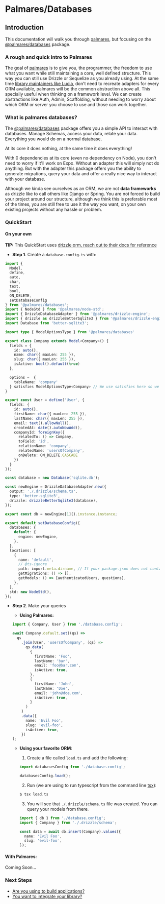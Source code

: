 # Palmares/Databases

## Introduction

This documentation will walk you through [palmares](https://github.com/palmaresHQ/palmares), but focusing on the [@palmares/databases](https://www.npmjs.com/package/@palmares/databases) package.

### A rough and quick intro to Palmares

The goal of [palmares](https://github.com/palmaresHQ/palmares) is to give you, the programmer, the freedom to use what you want while still maintaining a core, well defined structure. This way you can still use Drizzle or Sequelize as you already using. At the same time [library maintainers like Lucia](https://github.com/lucia-auth/lucia/discussions/1707), don't need to recreate adapters for every ORM available, palmares will be the common abstraction above all. This specially useful when thinking on a framework level. We can create abstractions like Auth, Admin, Scaffolding, without needing to worry about which ORM or server you choose to use and those can work together.

### What is palmares databases?

The [@palmares/databases](https://www.npmjs.com/package/@palmares/databases) package offers you a simple API to interact with databases. Manage Schemas, access your data, relate your data. Everything you would do on a normal database.

At its core it does nothing, at the same time it does everything!

With 0 dependencies at its core (even no dependency on Node), you don't need to worry if it'll work on Expo. Without an adapter this will simply not do anything. But with the adapter this package offers you the ability to generate migrations, query your data and offer a really nice way to interact with your database.

Although we kinda see ourselves as an ORM, we are not **data frameworks** as drizzle like to call others like Django or Spring. You are not forced to build your project around our structure, although we think this is preferable most of the times, you are still free to use it the way you want, on your own existing projects without any hassle or problem.

### QuickStart

#### On your own

**TIP:** This QuickStart uses [drizzle orm, reach out to their docs for reference](https://orm.drizzle.team/docs/overview)

- **Step 1**. Create a `database.config.ts` with:

```ts
import {
  Model,
  define,
  auto,
  char,
  text,
  bool,
  ON_DELETE,
  setDatabaseConfig
} from '@palmares/databases';
import { NodeStd } from '@palmares/node-std';
import { DrizzleDatabaseAdapter } from '@palmares/drizzle-engine';
import { drizzle as drizzleBetterSqlite3 } from '@palmares/drizzle-engine/better-sqlite3';
import Database from 'better-sqlite3';

import type { ModelOptionsType } from '@palmares/databases'

export class Company extends Model<Company>() {
  fields = {
    id: auto(),
    name: char({ maxLen: 255 }),
    slug: char({ maxLen: 255 }),
    isActive: bool().default(true)
  },

  options =  {
    tableName: 'company'
  } satisfies ModelOptionsType<Company> // We use satisfies here so we can still infer and you don't lose intellisense.
}

export const User = define('User', {
  fields: {
    id: auto(),
    firstName: char({ maxLen: 255 }),
    lastName: char({ maxLen: 255 }),
    email: text().allowNull(),
    createdAt: date().autoNowAdd(),
    companyId: foreignKey({
      relatedTo: () => Company,
      toField: 'id',
      relationName: 'company',
      relatedName: 'usersOfCompany',
      onDelete: ON_DELETE.CASCADE
    })
  }
});

const database = new Database('sqlite.db');

const newEngine = DrizzleDatabaseAdapter.new({
  output: './.drizzle/schema.ts',
  type: 'better-sqlite3',
  drizzle: drizzleBetterSqlite3(database),
});

export const db = newEngine[1]().instance.instance;

export default setDatabaseConfig({
  databases: {
    default: {
      engine: newEngine,
    },
  },
  locations: [
    {
      name: 'default',
      // @ts-ignore
      path: import.meta.dirname, // If your package.json does not contain the "type": "module" in it, change that to __dirname
      getMigrations: () => [],
      getModels: () => [authenticatedUsers, questions],
    },
  ],
  std: new NodeStd(),
});
```

- **Step 2**. Make your queries

  - **Using Palmares:**

  ```ts
  import { Company, User } from './database.config';

  await Company.default.set((qs) =>
    qs
      .join(User, 'usersOfCompany', (qs) =>
        qs.data(
          {
            firstName: 'Foo',
            lastName: 'bar',
            email: 'foo@bar.com',
            isActive: true,
          },
          {
            firstName: 'John',
            lastName: 'Doe',
            email: 'john@doe.com',
            isActive: true,
          }
        )
      )
      .data({
        name: 'Evil Foo',
        slug: 'evil-foo',
        isActive: true,
      })
  );
  ```

  - **Using your favorite ORM**:

    1. Create a file called `load.ts` and add the following:

    ```ts
    import databasesConfig from './database.config';

    databasesConfig.load();
    ```

    2. Run (we are using to run typescript from the command line [tsx](https://tsx.is/)):

    ```sh
    $ tsx load.ts
    ```

    3. You will see that `./.drizzle/schema.ts` file was created. You can query your models from there.

    ```ts
    import { db } from './database.config';
    import { Company } from './.drizzle/schema';

    const data = await db.insert(Company).values({
      name: 'Evil Foo',
      slug: 'evil-foo',
    });
    ```

#### With Palmares:

Coming Soon...

### Next Steps

- [Are you using to build applications?](https://github.com/palmaresHQ/palmares/blob/main/packages/databases/docs/consumers/summary.md)
- [You want to integrate your library?](https://github.com/palmaresHQ/palmares/blob/main/packages/databases/docs/integrators/summary.md)
